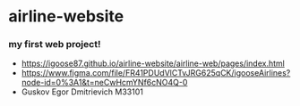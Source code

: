 # airline-website
### my first web project!
* https://igoose87.github.io/airline-website/airline-web/pages/index.html
* https://www.figma.com/file/FR41PDUdVlCTvJRG625qCK/igooseAirlines?node-id=0%3A1&t=neCwHcmYNf6cNO4Q-0
* Guskov Egor Dmitrievich M33101
